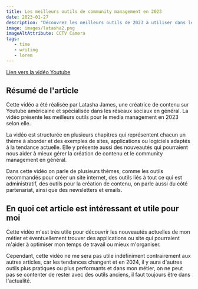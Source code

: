 ```yaml
---
title: Les meilleurs outils de community management en 2023
date: 2023-01-27
description: "Découvrez les meilleurs outils de 2023 à utiliser dans le community management selon Latasha James, une grande influenceuse americaine."
image: images/latasha2.png
imageAltAttribute: CCTV Camera
tags:
   - time
   - writing 
   - lorem 
---
```

[Lien vers la vidéo Youtube](https://www.youtube.com/watch?v=FKzPtuq0Ljg)

## Résumé de l'article
Cette vidéo a été réalisée par Latasha James, une créatrice de contenu sur Youtube américaine et spécialisée dans les réseaux sociaux en général. La vidéo présente les meilleurs outils pour le media management en 2023 selon elle.

La vidéo est structurée en plusieurs chapitres qui représentent chacun un thème à aborder et des exemples de sites, applications ou logiciels adaptés à la tendance actuelle. Elle y présente aussi des nouveautés qui pourraient nous aider à mieux gérer la création de contenu et le community management en général.

Dans cette vidéo on parle de plusieurs thèmes, comme les outils recommandés pour créer un site internet, des outils liés à tout ce qui est administratif,  des outils pour la création de contenu, on parle aussi du côté partenariat, ainsi que des newsletters et emails.

## En quoi cet article est intéressant et utile pour moi
Cette vidéo m'est très utile pour découvrir les nouveautés actuelles de mon métier et éventuellement trouver des applications ou site qui pourraient m'aider à optimiser mon temps de travail ou mieux m'organiser.

Cependant, cette vidéo ne me sera pas utile indéfiniment contrairement aux autres articles, car les tendances changent et en 2024, il y aura d'autres outils plus pratiques ou plus performants et dans mon métier, on ne peut pas se contenter de rester avec des outils anciens, il faut toujours être dans l'actualité.
